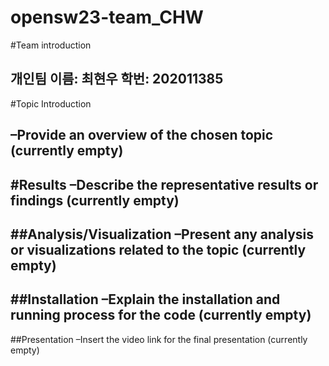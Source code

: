 # opensw23-team_CHW

#Team introduction


개인팀
이름: 최현우
학번: 202011385
---

#Topic Introduction


  –Provide an overview of the chosen topic (currently empty)
---
 
#Results
  –Describe the representative results or findings (currently empty)
---

##Analysis/Visualization
  –Present any analysis or visualizations related to the topic (currently empty)
---

##Installation
  –Explain the installation and running process for the code (currently empty)
---  
  
##Presentation
  –Insert the video link for the final presentation (currently empty)




